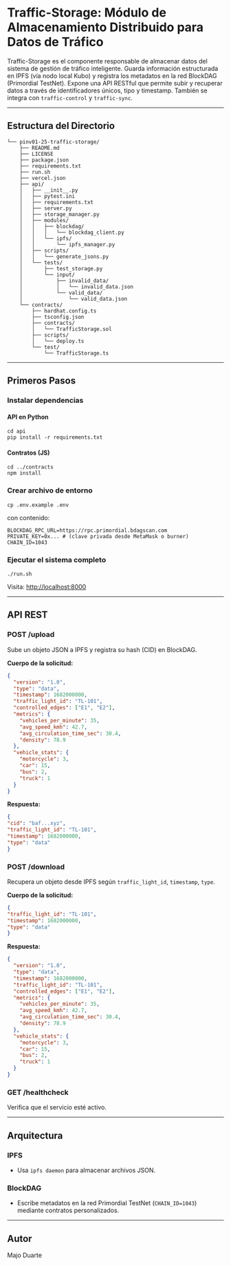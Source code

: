 # Traffic-Storage: Módulo de Almacenamiento Distribuido para Datos de Tráfico

Traffic-Storage es el componente responsable de almacenar datos del sistema de gestión de tráfico inteligente. Guarda información estructurada en IPFS (vía nodo local Kubo) y registra los metadatos en la red BlockDAG (Primordial TestNet). Expone una API RESTful que permite subir y recuperar datos a través de identificadores únicos, tipo y timestamp. También se integra con `traffic-control` y `traffic-sync`.

---

## Estructura del Directorio

```
└── pinv01-25-traffic-storage/
    ├── README.md
    ├── LICENSE
    ├── package.json
    ├── requirements.txt
    ├── run.sh
    ├── vercel.json
    ├── api/
    │   ├── __init__.py
    │   ├── pytest.ini
    │   ├── requirements.txt
    │   ├── server.py
    │   ├── storage_manager.py
    │   ├── modules/
    │   │   ├── blockdag/
    │   │   │   └── blockdag_client.py
    │   │   └── ipfs/
    │   │       └── ipfs_manager.py
    │   ├── scripts/
    │   │   └── generate_jsons.py
    │   └── tests/
    │       ├── test_storage.py
    │       └── input/
    │           ├── invalid_data/
    │           │   └── invalid_data.json
    │           └── valid_data/
    │               └── valid_data.json
    └── contracts/
        ├── hardhat.config.ts
        ├── tsconfig.json
        ├── contracts/
        │   └── TrafficStorage.sol
        ├── scripts/
        │   └── deploy.ts
        └── test/
            └── TrafficStorage.ts

```

---

## Primeros Pasos

### Instalar dependencias

#### API en Python
```
cd api
pip install -r requirements.txt
```
#### Contratos (JS)
```
cd ../contracts
npm install
```
### Crear archivo de entorno
```
cp .env.example .env
```
con contenido:
```
BLOCKDAG_RPC_URL=https://rpc.primordial.bdagscan.com
PRIVATE_KEY=0x... # (clave privada desde MetaMask o burner)
CHAIN_ID=1043
```


### Ejecutar el sistema completo
```
./run.sh
```
Visita: [http://localhost:8000](http://localhost:8000)

---

## API REST

### POST /upload

Sube un objeto JSON a IPFS y registra su hash (CID) en BlockDAG.

**Cuerpo de la solicitud:**
```json
{
  "version": "1.0",
  "type": "data",
  "timestamp": 1682000000,
  "traffic_light_id": "TL-101",
  "controlled_edges": ["E1", "E2"],
  "metrics": {
    "vehicles_per_minute": 35,
    "avg_speed_kmh": 42.7,
    "avg_circulation_time_sec": 30.4,
    "density": 78.9
  },
  "vehicle_stats": {
    "motorcycle": 3,
    "car": 15,
    "bus": 2,
    "truck": 1
  }
}
```
**Respuesta:**
```json
{
"cid": "baf...xyz",
"traffic_light_id": "TL-101",
"timestamp": 1682000000,
"type": "data"
}
```
### POST /download

Recupera un objeto desde IPFS según `traffic_light_id`, `timestamp`, `type`.

**Cuerpo de la solicitud:**
```json
{
"traffic_light_id": "TL-101",
"timestamp": 1682000000,
"type": "data"
}
```
**Respuesta:**
```json
{
  "version": "1.0",
  "type": "data",
  "timestamp": 1682000000,
  "traffic_light_id": "TL-101",
  "controlled_edges": ["E1", "E2"],
  "metrics": {
    "vehicles_per_minute": 35,
    "avg_speed_kmh": 42.7,
    "avg_circulation_time_sec": 30.4,
    "density": 78.9
  },
  "vehicle_stats": {
    "motorcycle": 3,
    "car": 15,
    "bus": 2,
    "truck": 1
  }
}
```
### GET /healthcheck

Verifica que el servicio esté activo.

---

## Arquitectura

### IPFS

* Usa `ipfs daemon` para almacenar archivos JSON.

### BlockDAG

* Escribe metadatos en la red Primordial TestNet (`CHAIN_ID=1043`) mediante contratos personalizados.

---
## Autor
Majo Duarte
